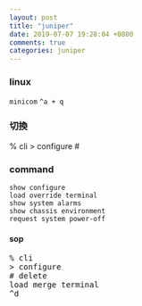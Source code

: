 ```yaml
---
layout: post
title: "juniper"
date: 2019-07-07 19:28:04 +0800
comments: true
categories: juniper
---
```


### linux
`minicom`
`^a + q`

### 切換
%  cli  >  configure #

### command
`show configure`  
`load override terminal`  
`show system alarms`  
`show chassis environment`  
`request system power-off`  



#### sop
<pre>
% cli
> configure
# delete
load merge terminal
^d
</pre>
